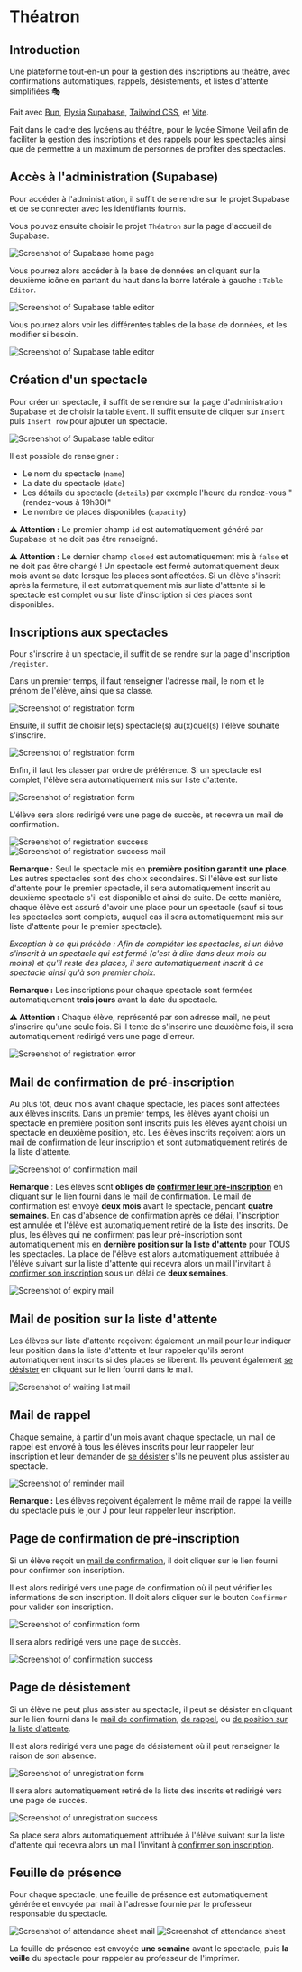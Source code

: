 # Théatron

## Introduction

Une plateforme tout-en-un pour la gestion des inscriptions au théâtre, avec confirmations automatiques, rappels, désistements, et listes d'attente simplifiées 🎭

Fait avec [Bun](https://bun.sh/), [Elysia](https://elysiajs.com/) [Supabase](https://supabase.com/), [Tailwind CSS](https://tailwindcss.com/), et [Vite](https://vitejs.dev/).

Fait dans le cadre des lycéens au théâtre, pour le lycée Simone Veil afin de faciliter la gestion des inscriptions et des rappels pour les spectacles ainsi que de permettre à un maximum de personnes de profiter des spectacles.

## Accès à l'administration (Supabase)

Pour accéder à l'administration, il suffit de se rendre sur le projet Supabase et de se connecter avec les identifiants fournis.

Vous pouvez ensuite choisir le projet `Théatron` sur la page d'accueil de Supabase.

![Screenshot of Supabase home page](docs/supabase-home.png)

Vous pourrez alors accéder à la base de données en cliquant sur la deuxième icône en partant du haut dans la barre latérale à gauche : `Table Editor`.

![Screenshot of Supabase table editor](docs/supabase-sidebar.png)

Vous pourrez alors voir les différentes tables de la base de données, et les modifier si besoin.

![Screenshot of Supabase table editor](docs/supabase-table-editor.png)

## Création d'un spectacle

Pour créer un spectacle, il suffit de se rendre sur la page d'administration Supabase et de choisir la table `Event`. Il suffit ensuite de cliquer sur `Insert` puis `Insert row` pour ajouter un spectacle.

![Screenshot of Supabase table editor](docs/supabase-insert-row.png)

Il est possible de renseigner :

- Le nom du spectacle (`name`)
- La date du spectacle (`date`)
- Les détails du spectacle (`details`) par exemple l'heure du rendez-vous "(rendez-vous à 19h30)"
- Le nombre de places disponibles (`capacity`)

**⚠️ Attention :** Le premier champ `id` est automatiquement généré par Supabase et ne doit pas être renseigné.

**⚠️ Attention :** Le dernier champ `closed` est automatiquement mis à `false` et ne doit pas être changé ! Un spectacle est fermé automatiquement deux mois avant sa date lorsque les places sont affectées. Si un élève s'inscrit après la fermeture, il est automatiquement mis sur liste d'attente si le spectacle est complet ou sur liste d'inscription si des places sont disponibles.

## Inscriptions aux spectacles

Pour s'inscrire à un spectacle, il suffit de se rendre sur la page d'inscription `/register`.

Dans un premier temps, il faut renseigner l'adresse mail, le nom et le prénom de l'élève, ainsi que sa classe.

![Screenshot of registration form](docs/registration-form.png)

Ensuite, il suffit de choisir le(s) spectacle(s) au(x)quel(s) l'élève souhaite s'inscrire.

![Screenshot of registration form](docs/registration-form-2.png)

Enfin, il faut les classer par ordre de préférence. Si un spectacle est complet, l'élève sera automatiquement mis sur liste d'attente.

![Screenshot of registration form](docs/registration-form-3.png)

L'élève sera alors redirigé vers une page de succès, et recevra un mail de confirmation.

![Screenshot of registration success](docs/registration-success.png)
![Screenshot of registration success mail](docs/registration-success-mail.png)

**Remarque :** Seul le spectacle mis en **première position garantit une place**. Les autres spectacles sont des choix secondaires. Si l'élève est sur liste d'attente pour le premier spectacle, il sera automatiquement inscrit au deuxième spectacle s'il est disponible et ainsi de suite. De cette manière, chaque élève est assuré d'avoir une place pour un spectacle (sauf si tous les spectacles sont complets, auquel cas il sera automatiquement mis sur liste d'attente pour le premier spectacle).

_Exception à ce qui précède : Afin de compléter les spectacles, si un élève s'inscrit à un spectacle qui est fermé (c'est à dire dans deux mois ou moins) et qu'il reste des places, il sera automatiquement inscrit à ce spectacle ainsi qu'à son premier choix._

**Remarque :** Les inscriptions pour chaque spectacle sont fermées automatiquement **trois jours** avant la date du spectacle.

**⚠️ Attention :** Chaque élève, représenté par son adresse mail, ne peut s'inscrire qu'une seule fois. Si il tente de s'inscrire une deuxième fois, il sera automatiquement redirigé vers une page d'erreur.

![Screenshot of registration error](docs/registration-error.png)

## Mail de confirmation de pré-inscription

Au plus tôt, deux mois avant chaque spectacle, les places sont affectées aux élèves inscrits. Dans un premier temps, les élèves ayant choisi un spectacle en première position sont inscrits puis les élèves ayant choisi un spectacle en deuxième position, etc. Les élèves inscrits reçoivent alors un mail de confirmation de leur inscription et sont automatiquement retirés de la liste d'attente.

![Screenshot of confirmation mail](docs/confirmation-mail.png)

**Remarque** : Les élèves sont **obligés de [confirmer leur pré-inscription](#page-de-confirmation-de-pré-inscription)** en cliquant sur le lien fourni dans le mail de confirmation. Le mail de confirmation est envoyé **deux mois** avant le spectacle, pendant **quatre semaines**. En cas d'absence de confirmation après ce délai, l'inscription est annulée et l'élève est automatiquement retiré de la liste des inscrits. De plus, les élèves qui ne confirment pas leur pré-inscription sont automatiquement mis en **dernière position sur la liste d'attente** pour TOUS les spectacles.
La place de l'élève est alors automatiquement attribuée à l'élève suivant sur la liste d'attente qui recevra alors un mail l'invitant à [confirmer son inscription](#mail-de-confirmation-de-pré-inscription) sous un délai de **deux semaines**.

![Screenshot of expiry mail](docs/expiry-mail.png)

## Mail de position sur la liste d'attente

Les élèves sur liste d'attente reçoivent également un mail pour leur indiquer leur position dans la liste d'attente et leur rappeler qu'ils seront automatiquement inscrits si des places se libèrent. Ils peuvent également [se désister](#page-de-désistement) en cliquant sur le lien fourni dans le mail.

![Screenshot of waiting list mail](docs/waiting-list-mail.png)

## Mail de rappel

Chaque semaine, à partir d'un mois avant chaque spectacle, un mail de rappel est envoyé à tous les élèves inscrits pour leur rappeler leur inscription et leur demander de [se désister](#page-de-désistement) s'ils ne peuvent plus assister au spectacle.

![Screenshot of reminder mail](docs/reminder-mail.png)

**Remarque :** Les élèves reçoivent également le même mail de rappel la veille du spectacle puis le jour J pour leur rappeler leur inscription.

## Page de confirmation de pré-inscription

Si un élève reçoit un [mail de confirmation](#mail-de-confirmation-de-pré-inscription), il doit cliquer sur le lien fourni pour confirmer son inscription.

Il est alors redirigé vers une page de confirmation où il peut vérifier les informations de son inscription. Il doit alors cliquer sur le bouton `Confirmer` pour valider son inscription.

![Screenshot of confirmation form](docs/confirmation-form.png)

Il sera alors redirigé vers une page de succès.

![Screenshot of confirmation success](docs/confirmation-success.png)

## Page de désistement

Si un élève ne peut plus assister au spectacle, il peut se désister en cliquant sur le lien fourni dans le [mail de confirmation](#mail-de-confirmation-de-pré-inscription), [de rappel](#mail-de-rappel), ou [de position sur la liste d'attente](#mail-de-position-sur-la-liste-dattente).

Il est alors redirigé vers une page de désistement où il peut renseigner la raison de son absence.

![Screenshot of unregistration form](docs/unregistration-form.png)

Il sera alors automatiquement retiré de la liste des inscrits et redirigé vers une page de succès.

![Screenshot of unregistration success](docs/unregistration-success.png)

Sa place sera alors automatiquement attribuée à l'élève suivant sur la liste d'attente qui recevra alors un mail l'invitant à [confirmer son inscription](#mail-de-confirmation-de-pré-inscription).

## Feuille de présence

Pour chaque spectacle, une feuille de présence est automatiquement générée et envoyée par mail à l'adresse fournie par le professeur responsable du spectacle.

![Screenshot of attendance sheet mail](docs/attendance-sheet-mail.png)
![Screenshot of attendance sheet](docs/attendance-sheet.png)

La feuille de présence est envoyée **une semaine** avant le spectacle, puis **la veille** du spectacle pour rappeler au professeur de l'imprimer.
